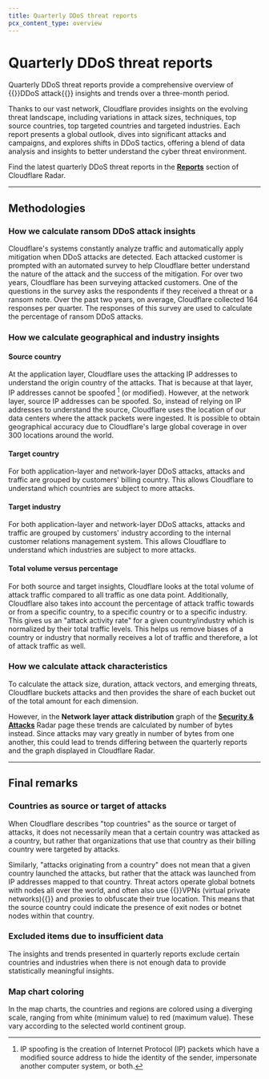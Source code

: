 ```yaml
---
title: Quarterly DDoS threat reports
pcx_content_type: overview
---
```


# Quarterly DDoS threat reports

Quarterly DDoS threat reports provide a comprehensive overview of {{<glossary-tooltip term_id="distributed denial-of-service (DDoS) attack">}}DDoS attack{{</glossary-tooltip>}} insights and trends over a three-month period.

Thanks to our vast network, Cloudflare provides insights on the evolving threat landscape, including variations in attack sizes, techniques, top source countries, top targeted countries and targeted industries. Each report presents a global outlook, dives into significant attacks and campaigns, and explores shifts in DDoS tactics, offering a blend of data analysis and insights to better understand the cyber threat environment.

Find the latest quarterly DDoS threat reports in the [**Reports**](https://radar.cloudflare.com/reports) section of Cloudflare Radar.

---

## Methodologies

### How we calculate ransom DDoS attack insights

Cloudflare's systems constantly analyze traffic and automatically apply mitigation when DDoS attacks are detected. Each attacked customer is prompted with an automated survey to help Cloudflare better understand the nature of the attack and the success of the mitigation. For over two years, Cloudflare has been surveying attacked customers. One of the questions in the survey asks the respondents if they received a threat or a ransom note. Over the past two years, on average, Cloudflare collected 164 responses per quarter. The responses of this survey are used to calculate the percentage of ransom DDoS attacks.

### How we calculate geographical and industry insights

#### Source country

At the application layer, Cloudflare uses the attacking IP addresses to understand the origin country of the attacks. That is because at that layer, IP addresses cannot be spoofed [^1] (or modified). However, at the network layer, source IP addresses can be spoofed. So, instead of relying on IP addresses to understand the source, Cloudflare uses the location of our data centers where the attack packets were ingested. It is possible to obtain geographical accuracy due to Cloudflare's large global coverage in over 300 locations around the world.

[^1]: IP spoofing is the creation of Internet Protocol (IP) packets which have a modified source address to hide the identity of the sender, impersonate another computer system, or both.

#### Target country

For both application-layer and network-layer DDoS attacks, attacks and traffic are grouped by customers' billing country. This allows Cloudflare to understand which countries are subject to more attacks.

#### Target industry

For both application-layer and network-layer DDoS attacks, attacks and traffic are grouped by customers' industry according to the internal customer relations management system. This allows Cloudflare to understand which industries are subject to more attacks.

#### Total volume versus percentage

For both source and target insights, Cloudflare looks at the total volume of attack traffic compared to all traffic as one data point. Additionally, Cloudflare also takes into account the percentage of attack traffic towards or from a specific country, to a specific country or to a specific industry. This gives us an "attack activity rate" for a given country/industry which is normalized by their total traffic levels. This helps us remove biases of a country or industry that normally receives a lot of traffic and therefore, a lot of attack traffic as well.

### How we calculate attack characteristics

To calculate the attack size, duration, attack vectors, and emerging threats, Cloudflare buckets attacks and then provides the share of each bucket out of the total amount for each dimension.

However, in the **Network layer attack distribution** graph of the [**Security & Attacks**](https://radar.cloudflare.com/security-and-attacks) Radar page these trends are calculated by number of bytes instead. Since attacks may vary greatly in number of bytes from one another, this could lead to trends differing between the quarterly reports and the graph displayed in Cloudflare Radar.

---

## Final remarks

### Countries as source or target of attacks

When Cloudflare describes "top countries" as the source or target of attacks, it does not necessarily mean that a certain country was attacked as a country, but rather that organizations that use that country as their billing country were targeted by attacks.

Similarly, "attacks originating from a country" does not mean that a given country launched the attacks, but rather that the attack was launched from IP addresses mapped to that country. Threat actors operate global botnets with nodes all over the world, and often also use {{<glossary-tooltip term_id="Virtual Private Network (VPN)">}}VPNs (virtual private networks){{</glossary-tooltip>}} and proxies to obfuscate their true location. This means that the source country could indicate the presence of exit nodes or botnet nodes within that country.

### Excluded items due to insufficient data

The insights and trends presented in quarterly reports exclude certain countries and industries when there is not enough data to provide statistically meaningful insights.

### Map chart coloring 

In the map charts, the countries and regions are colored using a diverging scale, ranging from white (minimum value) to red (maximum value). These vary according to the selected world continent group.
